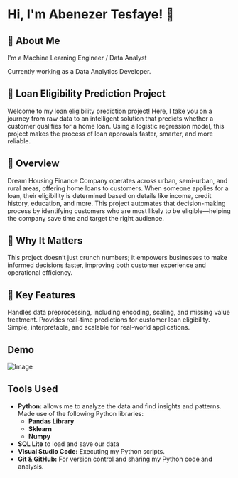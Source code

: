 # Hi, I'm Abenezer Tesfaye! 👋

## 🚀 About Me
I'm a Machine Learning Engineer / Data Analyst

Currently working as a Data Analytics Developer.

## 🚀 Loan Eligibility Prediction Project

Welcome to my loan eligibility prediction project! Here, I take you on a journey from raw data to an intelligent solution that predicts whether a customer qualifies for a home loan. Using a logistic regression model, this project makes the process of loan approvals faster, smarter, and more reliable.

## 📖 Overview

Dream Housing Finance Company operates across urban, semi-urban, and rural areas, offering home loans to customers. When someone applies for a loan, their eligibility is determined based on details like income, credit history, education, and more. This project automates that decision-making process by identifying customers who are most likely to be eligible—helping the company save time and target the right audience.

## 🤔 Why It Matters

This project doesn’t just crunch numbers; it empowers businesses to make informed decisions faster, improving both customer experience and operational efficiency.

## 🌟 Key Features

Handles data preprocessing, including encoding, scaling, and missing value treatment.
Provides real-time predictions for customer loan eligibility.
Simple, interpretable, and scalable for real-world applications.


## Demo 

![Image](https://github.com/user-attachments/assets/6a3884ff-b408-4a30-bfda-00ba6ece4df1)


## Tools Used

- **Python:** allows me to analyze the data and find insights and patterns. Made use of the following Python libraries:
    - **Pandas Library** 
    - **Sklearn** 
    - **Numpy**  
- **SQL Lite** to load and save our data   
- **Visual Studio Code:** Executing my Python scripts.
- **Git & GitHub:** For version control and sharing my Python code and analysis.


